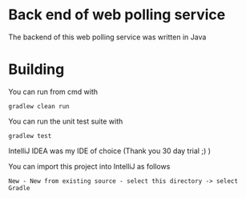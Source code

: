 # Back end of web polling service

The backend of this web polling service was written in Java

# Building

You can run from cmd with

```
gradlew clean run
```

You can run the unit test suite with

```
gradlew test
```

IntelliJ IDEA was my IDE of choice (Thank you 30 day trial ;) )

You can import this project into IntelliJ as follows

```
New - New from existing source - select this directory -> select Gradle
```
